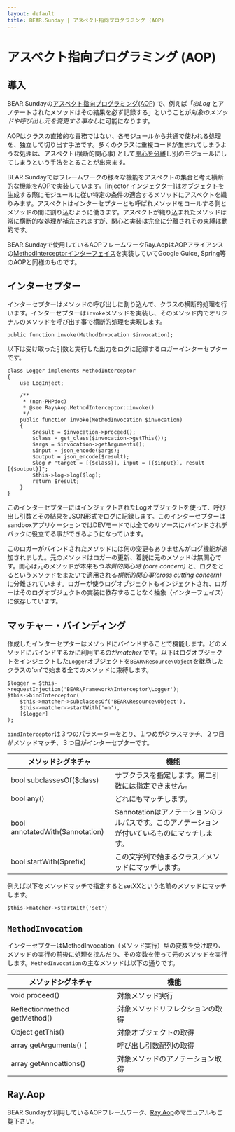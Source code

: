 ```yaml
---
layout: default
title: BEAR.Sunday | アスペクト指向プログラミング (AOP)
---
```

# アスペクト指向プログラミング (AOP)

## 導入 

BEAR.Sundayの[アスペクト指向プログラミング(AOP)](http://ja.wikipedia.org/wiki/%E3%82%A2%E3%82%B9%E3%83%9A%E3%82%AF%E3%83%88%E6%8C%87%E5%90%91%E3%83%97%E3%83%AD%E3%82%B0%E3%83%A9%E3%83%9F%E3%83%B3%E3%82%B0) で、例えば「*@Log* とアノテートされたメソッドはその結果を必ず記録する」ということが*対象のメソッドや呼び出し元を変更する事なし*に可能になります。

AOPはクラスの直接的な責務ではない、各モジュールから共通で使われる処理を、独立して切り出す手法です。多くのクラスに重複コードが生まれてしまうような処理は、アスペクト(横断的関心事) として[関心を分離](http://ja.wikipedia.org/wiki/%E9%96%A2%E5%BF%83%E3%81%AE%E5%88%86%E9%9B%A2)し別のモジュールにしてしまうという手法をとることが出来ます。


BEAR.Sundayではフレームワークの様々な機能をアスペクトの集合と考え横断的な機能をAOPで実装しています。[injector インジェクター]はオブジェクトを生成する際にモジュールに従い特定の条件の適合するメソッドにアスペクトを織りみます。アスペクトはインターセプターとも呼ばれメソッドをコールする側とメソッドの間に割り込むように働きます。アスペクトが織り込まれたメソッドは常に横断的な処理が補完されますが、関心と実装は完全に分離されその束縛は動的です。

BEAR.Sundayで使用しているAOPフレームワークRay.AopはAOPアライアンスの[MethodInterceptorインターフェイス](http://aopalliance.sourceforge.net/doc/org/aopalliance/intercept/MethodInvocation.html#getMethod%28%29)を実装していてGoogle Guice, Spring等のAOPと同様のものです。

## インターセプター 

インターセプターはメソッドの呼び出しに割り込んで、クラスの横断的処理を行います。インターセプターは`invoke`メソッドを実装し、そのメソッド内でオリジナルのメソッドを呼び出す事で横断的処理を実現します。

    public function invoke(MethodInvocation $invocation);

以下は受け取った引数と実行した出力をログに記録するロガーインターセプターです。

    class Logger implements MethodInterceptor
    {
        use LogInject;

        /**
         * (non-PHPdoc)
         * @see Ray\Aop.MethodInterceptor::invoke()
         */
        public function invoke(MethodInvocation $invocation)
        {
            $result = $invocation->proceed();
            $class = get_class($invocation->getThis());
            $args = $invocation->getArguments();
            $input = json_encode($args);
            $output = json_encode($result);
            $log # "target = [{$class}], input = [{$input}], result  [{$output}]";
            $this->log->log($log);
            return $result;
        }
    }

このインターセプターにはインジェクトされたLogオブジェクトを使って、呼び出し引数とその結果をJSON形式でログに記録します。このインターセプターはsandboxアプリケーションではDEVモードでは全てのリソースにバインドされデバックに役立てる事ができるようになっています。

このロガーがバインドされたメソッドには何の変更もありませんがログ機能が追加されました。元のメソッドはロガーの更新、着脱に元のメソッドは無関心です。関心は元のメソッドが本来もつ*本質的関心時 (core concern)* と、ログをとるというメソッドをまたいで適用される*横断的関心事(cross cutting concern)* に分離されています。ロガーが使うログオブジェクトもインジェクトされ、ロガーはそのログオブジェクトの実装に依存することなく抽象（インターフェイス）に依存しています。

## マッチャー・バインディング 

作成したインターセプターはメソッドにバインドすることで機能します。どのメソッドにバインドするかに利用するのが*matcher* です。以下はログオブジェクトをインジェクトした`Logger`オブジェクトを`BEAR\Resource\Object`を継承したクラスの'on'で始まる全てのメソッドに束縛します。

    $logger = $this->requestInjection('BEAR\Framework\Interceptor\Logger');
    $this->bindInterceptor(
        $this->matcher->subclassesOf('BEAR\Resource\Object'),
        $this->matcher->startWith('on'),
        [$logger]
    );

`bindInterceptor`は３つのパラメーターをとり、１つめがクラスマッチ、２つ目がメソッドマッチ、３つ目がインターセプターです。

| メソッドシグネチャ |　機能 |
| ------------- | ------------- |
| bool subclassesOf($class) | サブクラスを指定します。第二引数には指定できません。|
| bool any() | どれにもマッチします。|
| bool annotatedWith($annotation) | $annotationはアノテーションのフルパスです。このアノテーションが付いているものにマッチします。 |
| bool startWith($prefix) | この文字列で始まるクラス／メソッドにマッチします。|


例えば以下をメソッドマッチで指定するとsetXXという名前のメソッドにマッチします。

    $this->matcher->startWith('set')

## `MethodInvocation` 
インターセプターはMethodInvocation（メソッド実行）型の変数を受け取り、メソッドの実行の前後に処理を挟んだり、その変数を使って元のメソッドを実行します。`MethodInvocation`の主なメソッドは以下の通りです。

| メソッドシグネチャ |　機能 |
| ------------- | ------------- |
| void proceed() | 対象メソッド実行 |
| Reflectionmethod getMethod() | 対象メソッドリフレクションの取得 |
| Object getThis() | 対象オブジェクトの取得 |
| array getArguments() (| 呼び出し引数配列の取得 |
| array getAnnoattions() | 対象メソッドのアノテーション取得 |

## Ray.Aop 
BEAR.Sundayが利用しているAOPフレームワーク、[Ray.Aop](http://code.google.com/p/rayphp/wiki/AOP)のマニュアルもご覧下さい。